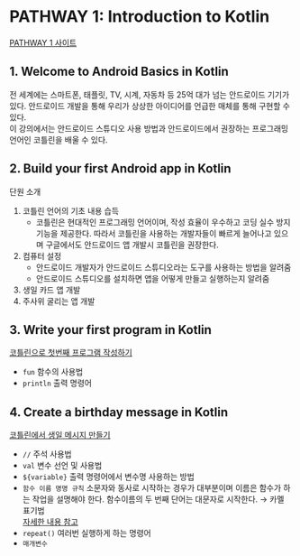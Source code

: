 # PATHWAY 1: Introduction to Kotlin
[PATHWAY 1 사이트](https://developer.android.com/courses/pathways/android-basics-kotlin-one)

## 1. Welcome to Android Basics in Kotlin
전 세계에는 스마트폰, 태플릿, TV, 시계, 자동차 등 25억 대가 넘는 안드로이드 기기가 있다. 안드로이드 개발을 통해 우리가 상상한 아이디어를 언급한 매체를 통해 구현할 수 있다. </br>
이 강의에서는 안드로이드 스튜디오 사용 방법과 안드로이드에서 권장하는 프로그래밍 언어인 코틀린을 배울 수 있다.

## 2. Build your first Android app in Kotlin
단원 소개
1. 코틀린 언어의 기초 내용 습득 
    - 코틀린은 현대적인 프로그래밍 언어이며, 작성 효율이 우수하고 코딩 실수 방지 기능을 제공한다. 따라서 코틀린을 사용하는 개발자들이 빠르게 늘어나고 있으며 구글에서도 안드로이드 앱 개발시 코틀린을 권장한다.
2. 컴퓨터 설정
    - 안드로이드 개발자가 안드로이드 스튜디오라는 도구를 사용하는 방법을 알려줌
    - 안드로이드 스튜디오를 설치하면 앱을 어떻게 만들고 실행하는지 알려줌
3. 생일 카드 앱 개발
4. 주사위 굴리는 앱 개발

## 3. Write your first program in Kotlin
[코틀린으로 첫번째 프로그램 작성하기](https://developer.android.com/codelabs/basic-android-kotlin-training-first-kotlin-program?continue=https%3A%2F%2Fdeveloper.android.com%2Fcourses%2Fpathways%2Fandroid-basics-kotlin-one%23codelab-https%3A%2F%2Fdeveloper.android.com%2Fcodelabs%2Fbasic-android-kotlin-training-first-kotlin-program#0)

- `fun` 함수의 사용법
- `println` 출력 명령어

## 4. Create a birthday message in Kotlin
[코틀린에서 생일 메시지 만들기](https://developer.android.com/codelabs/basic-android-kotlin-training-kotlin-birthday-message?continue=https%3A%2F%2Fdeveloper.android.com%2Fcourses%2Fpathways%2Fandroid-basics-kotlin-one%23codelab-https%3A%2F%2Fdeveloper.android.com%2Fcodelabs%2Fbasic-android-kotlin-training-kotlin-birthday-message#1)

- `//` 주석 사용법
- `val` 변수 선언 및 사용법
- `${variable}` 출력 명령어에서 변수명 사용하는 방법
- `함수 이름 명명 규칙` 소문자와 동사로 시작하는 경우가 대부분이며 이름은 함수가 하는 작업을 설명해야 한다. 함수이름의 두 번째 단어는 대문자로 시작한다. → 카멜 표기법</br>
[자세한 내용 참고](https://developer.android.com/kotlin/style-guide)
- `repeat()` 여러번 실행하게 하는 명령어
- `매개변수`